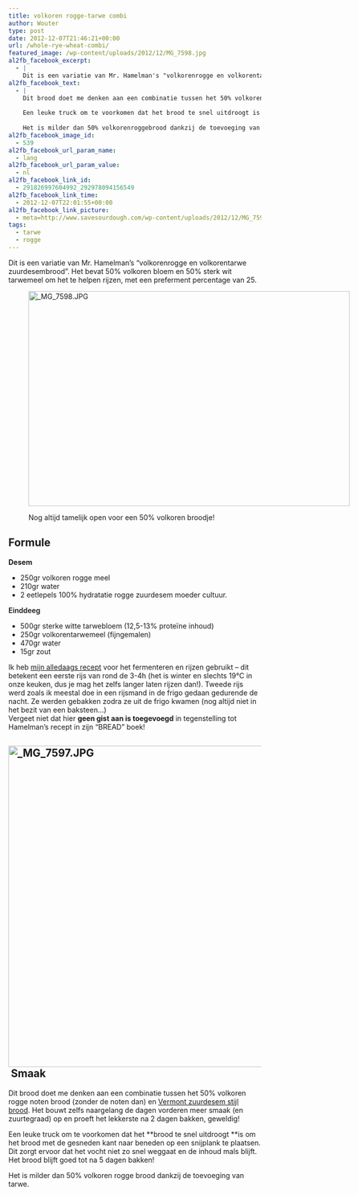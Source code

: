 ```yaml
---
title: volkoren rogge-tarwe combi
author: Wouter
type: post
date: 2012-12-07T21:46:21+00:00
url: /whole-rye-wheat-combi/
featured_image: /wp-content/uploads/2012/12/MG_7598.jpg
al2fb_facebook_excerpt:
  - |
    Dit is een variatie van Mr. Hamelman's "volkorenrogge en volkorentarwe zuurdesembrood". Het bevat 50% volkoren bloem en 50% sterk wit tarwemeel om het te helpen rijzen, met een preferment percentage van 25.
al2fb_facebook_text:
  - |
    Dit brood doet me denken aan een combinatie tussen het 50% volkorenrogge noten brood (zonder de noten dan) en Vermont zuurdesem stijl brood. Het bouwt zelfs naargelang de dagen vorderen meer smaak (en zuurtegraad) op en proeft het lekkerste na 2 dagen bakken, geweldig!
    
    Een leuke truck om te voorkomen dat het brood te snel uitdroogt is om het brood met de gesneden kant naar beneden op een snijplank te plaatsen. Dit zorgt ervoor dat het vocht niet zo snel weggaat en de inhoud mals blijft. Het brood blijft goed tot na 5 dagen bakken!
    
    Het is milder dan 50% volkorenroggebrood dankzij de toevoeging van tarwe.
al2fb_facebook_image_id:
  - 539
al2fb_facebook_url_param_name:
  - lang
al2fb_facebook_url_param_value:
  - nl
al2fb_facebook_link_id:
  - 291826997604992_292978094156549
al2fb_facebook_link_time:
  - 2012-12-07T22:01:55+00:00
al2fb_facebook_link_picture:
  - meta=http://www.savesourdough.com/wp-content/uploads/2012/12/MG_7598-300x200.jpg
tags:
  - tarwe
  - rogge
---
```

Dit is een variatie van Mr. Hamelman&#8217;s &#8220;volkorenrogge en volkorentarwe zuurdesembrood&#8221;. Het bevat 50% volkoren bloem en 50% sterk wit tarwemeel om het te helpen rijzen, met een preferment percentage van 25.<figure style="width: 640px" class="wp-caption aligncenter">

[<img title="_MG_7598.JPG" src="http://lh4.ggpht.com/-d3ELXzzT7XQ/UMJemN61jlI/AAAAAAAAGtU/DpriVx2f0x0/w640/_MG_7598.JPG" alt="_MG_7598.JPG" width="640" height="428" />][1]<figcaption class="wp-caption-text">Nog altijd tamelijk open voor een 50% volkoren broodje!</figcaption></figure> 

## Formule

**Desem**

  * 250gr volkoren rogge meel
  * 210gr water
  * 2 eetlepels 100% hydratatie rogge zuurdesem moeder cultuur.

<span style="font-weight: 600;">Einddeeg</span>

  * 500gr sterke witte tarwebloem (12,5-13% proteïne inhoud)
  * 250gr volkorentarwemeel (fijngemalen)
  * 470gr water
  * 15gr zout

<div>
  Ik heb <a title="Baking your daily bread" href="https://redzuurdesem.be/nl/baking-your-daily-bread/">mijn alledaags recept</a> voor het fermenteren en rijzen gebruikt &#8211; dit betekent een eerste rijs van rond de 3-4h (het is winter en slechts 19°C in onze keuken, dus je mag het zelfs langer laten rijzen dan!). Tweede rijs werd zoals ik meestal doe in een rijsmand in de frigo gedaan gedurende de nacht. Ze werden gebakken zodra ze uit de frigo kwamen (nog altijd niet in het bezit van een baksteen&#8230;)
</div>

<div>
  Vergeet niet dat hier <strong>geen gist aan is toegevoegd</strong> in tegenstelling tot Hamelman&#8217;s recept in zijn &#8220;BREAD&#8221; boek!
</div>

<div>
</div>

## [<img class="aligncenter" title="_MG_7597.JPG" src="http://lh4.ggpht.com/-WDLPW5-ErOg/UMJekh3H4fI/AAAAAAAAGtM/ilK6t4FnLPI/w640/_MG_7597.JPG" alt="_MG_7597.JPG" width="640" />][2]<span style="text-align: center;"> </span>Smaak

Dit brood doet me denken aan een combinatie tussen het 50% volkoren rogge noten brood (zonder de noten dan) en [Vermont zuurdesem stijl brood][3]. Het bouwt zelfs naargelang de dagen vorderen meer smaak (en zuurtegraad) op en proeft het lekkerste na 2 dagen bakken, geweldig!

Een leuke truck om te voorkomen dat het **brood te snel uitdroogt **is om het brood met de gesneden kant naar beneden op een snijplank te plaatsen. Dit zorgt ervoor dat het vocht niet zo snel weggaat en de inhoud mals blijft. Het brood blijft goed tot na 5 dagen bakken!

Het is milder dan 50% volkoren rogge brood dankzij de toevoeging van tarwe.

 [1]: http://lh4.ggpht.com/-d3ELXzzT7XQ/UMJemN61jlI/AAAAAAAAGtU/DpriVx2f0x0/s1024/_MG_7598.JPG "_MG_7598.JPG"
 [2]: http://lh4.ggpht.com/-WDLPW5-ErOg/UMJekh3H4fI/AAAAAAAAGtM/ilK6t4FnLPI/s1024/_MG_7597.JPG "_MG_7597.JPG"
 [3]: /vermont-style-sourdough/ "Vermont Style Sourdough"
